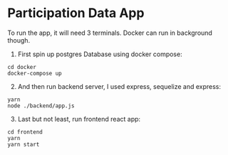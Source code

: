# Participation Data App
To run the app, it will need 3 terminals. Docker can run in background though.

1. First spin up postgres Database using docker compose:
```
cd docker
docker-compose up
```
2. And then run backend server, I used express, sequelize and express:
```
yarn
node ./backend/app.js
```
3. Last but not least, run frontend react app:
```
cd frontend
yarn
yarn start
```